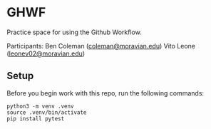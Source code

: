 
# GHWF

Practice space for using the Github Workflow.

Participants:
Ben Coleman (coleman@moravian.edu)
Vito Leone (leonev02@moravian.edu)


## Setup

Before you begin work with this repo, run the following commands:

```
python3 -m venv .venv
source .venv/bin/activate
pip install pytest
```
